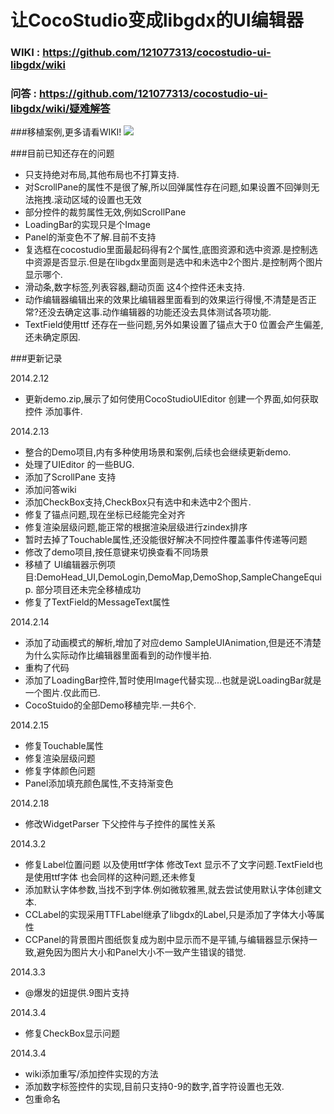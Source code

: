 # 让CocoStudio变成libgdx的UI编辑器


### WIKI : https://github.com/121077313/cocostudio-ui-libgdx/wiki
### 问答 : https://github.com/121077313/cocostudio-ui-libgdx/wiki/疑难解答



###移植案例,更多请看WIKI!
![](http://dl2.iteye.com/upload/attachment/0093/8165/c3a16900-e85e-3cc4-b57f-690c5cb3ec75.jpg)


###目前已知还存在的问题
* 只支持绝对布局,其他布局也不打算支持.
* 对ScrollPane的属性不是很了解,所以回弹属性存在问题,如果设置不回弹则无法拖拽.滚动区域的设置也无效
* 部分控件的裁剪属性无效,例如ScrollPane
* LoadingBar的实现只是个Image
* Panel的渐变色不了解.目前不支持
* 复选框在cocostudio里面最起码得有2个属性,底图资源和选中资源.是控制选中资源是否显示.但是在libgdx里面则是选中和未选中2个图片.是控制两个图片显示哪个.
* 滑动条,数字标签,列表容器,翻动页面 这4个控件还未支持.
* 动作编辑器编辑出来的效果比编辑器里面看到的效果运行得慢,不清楚是否正常?还没去确定这事.动作编辑器的功能还没去具体测试各项功能.
* TextField使用ttf 还存在一些问题,另外如果设置了锚点大于0 位置会产生偏差,还未确定原因.

###更新记录

2014.2.12 
* 更新demo.zip,展示了如何使用CocoStudioUIEditor 创建一个界面,如何获取控件 添加事件.

2014.2.13 
* 整合的Demo项目,内有多种使用场景和案例,后续也会继续更新demo. 
* 处理了UIEditor 的一些BUG.
* 添加了ScrollPane 支持
* 添加问答wiki
* 添加CheckBox支持,CheckBox只有选中和未选中2个图片.
* 修复了锚点问题,现在坐标已经能完全对齐
* 修复渲染层级问题,能正常的根据渲染层级进行zindex排序
* 暂时去掉了Touchable属性,还没能很好解决不同控件覆盖事件传递等问题
* 修改了demo项目,按任意键来切换查看不同场景
* 移植了 UI编辑器示例项目:DemoHead_UI,DemoLogin,DemoMap,DemoShop,SampleChangeEquip. 部分项目还未完全移植成功
* 修复了TextField的MessageText属性 

2014.2.14
* 添加了动画模式的解析,增加了对应demo  SampleUIAnimation,但是还不清楚为什么实际动作比编辑器里面看到的动作慢半拍.
* 重构了代码
* 添加了LoadingBar控件,暂时使用Image代替实现...也就是说LoadingBar就是一个图片.仅此而已.
* CocoStuido的全部Demo移植完毕.一共6个.

2014.2.15
* 修复Touchable属性
* 修复渲染层级问题
* 修复字体颜色问题
* Panel添加填充颜色属性,不支持渐变色

2014.2.18
* 修改WidgetParser 下父控件与子控件的属性关系

2014.3.2
* 修复Label位置问题 以及使用ttf字体 修改Text 显示不了文字问题.TextField也是使用ttf字体 也会同样的这种问题,还未修复
* 添加默认字体参数,当找不到字体.例如微软雅黑,就去尝试使用默认字体创建文本.
* CCLabel的实现采用TTFLabel继承了libgdx的Label,只是添加了字体大小等属性
* CCPanel的背景图片图纸恢复成为剧中显示而不是平铺,与编辑器显示保持一致,避免因为图片大小和Panel大小不一致产生错误的错觉.

2014.3.3
* @爆发的妞提供.9图片支持

2014.3.4
* 修复CheckBox显示问题

2014.3.4
* wiki添加重写/添加控件实现的方法
* 添加数字标签控件的实现,目前只支持0-9的数字,首字符设置也无效.
* 包重命名